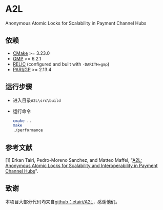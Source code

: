 # A2L
Anonymous Atomic Locks for Scalability in Payment Channel Hubs

## 依赖

- [CMake](https://cmake.org/download/) >= 3.23.0
- [GMP](https://gmplib.org/) >= 6.2.1
- [RELIC](https://github.com/relic-toolkit/relic) (configured and built with `-DARITH=gmp`)
- [PARI/GP](https://pari.math.u-bordeaux.fr/) >= 2.13.4

## 运行步骤

* 进入目录`A2L\src\build`

* 运行命令

  ```bash
  cmake ..
  make
  ./performance
  ```

## 参考文献

[1] Erkan Tairi, Pedro-Moreno Sanchez, and Matteo Maffei, "[A2L: Anonymous Atomic Locks for Scalability and Interoperability in Payment Channel Hubs](https://eprint.iacr.org/2019/589)".

## 致谢

本项目大部分代码均来自[github：etairi/A2L](https://github.com/etairi/A2L)，感谢他们。